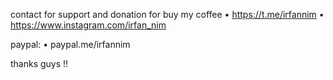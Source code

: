 contact for support and donation for buy my coffee
• https://t.me/irfannim
• https://www.instagram.com/irfan_nim

paypal:
• paypal.me/irfannim

thanks guys !!